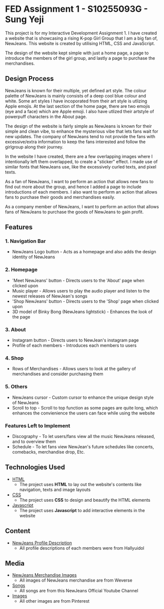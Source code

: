 # FED Assignment 1 - S10255093G - Sung Yeji

This project is for my Interactive Development Assignment 1. I have created a website that is showcasing a rising K-pop Girl Group that I am a big fan of, NewJeans. This website is created by utilising HTML, CSS and JavaScript. 

The design of the website kept simple with just a home page, a page to introduce the members of the girl group, and lastly a page to purchase the merchandises.

## Design Process

NewJeans is known for their multiple, yet defined art style. The colour palette of NewJeans is mainly consists of a deep cool blue colour and white. Some art styles I have incoporated from their art style is utlizing Apple emojis. At the last section of the home page, there are two emojis (eye and a face) which are Apple emoji. I also have utlized their artstyle of powerpuff characters in the About page.

The design of the website is fairly simple as NewJeans is known for their simple and clean vibe, to enhance the mysterious vibe that lets fans wait for new updates. The company of NewJeans tend to not provide the fans with excessive/extra information to keep the fans interested and follow the girlgroup along their journey.

In the website I have created, there are a few overlapping images where I intentionally left them overlapped, to create a "sticker" effect. I made use of similar fonts that NewJeans use, like the excessively curled texts, and pixel texts.

As a fan of NewJeans, I want to perform an action that allows new fans to find out more about the group, and hence I added a page to include introductions of each members. I also want to perform an action that allows fans to purchase their goods and merchandises easily.

As a company member of NewJeans, I want to perform an action that allows fans of NewJeans to purchase the goods of NewJeans to gain profit.

## Features 
### 1. Navigation Bar
- NewJeans Logo button - Acts as a homepage and also adds the design identity of NewJeans

### 2. Homepage
- 'Meet NewJeans' button - Directs users to the 'About' page when clicked upon
- Music player - Allows users to play the audio player and listen to the newest releases of NewJean's songs
- 'Shop NewJeans' button - Directs users to the 'Shop' page when clicked upon
- 3D model of Binky Bong (NewJeans lightstick) - Enhances the look of the page

### 3. About 
- Instagram button - Directs users to NewJean's instagram page
- Profile of each members - Introduces each members to users

### 4. Shop
- Rows of Merchandises - Allows users to look at the gallery of merchandises and consider purchasing them

### 5. Others
- NewJeans cursor - Custom cursor to enhance the unique design style of NewJeans
- Scroll to top - Scroll to top function as some pages are quite long, which enhances the convienience the users can face while using the website

### Features Left to Implement
- Discography - To let users/fans view all the music NewJeans released, and to overview them
- Schedule - To let fans view NewJean's future schedules like concerts, comebacks, merchandise drop, Etc.

## Technologies Used
- [HTML](https://developer.mozilla.org/en-US/docs/Web/HTML)
    - The project uses **HTML** to lay out the website's contents like navigation, texts and image layouts
- [CSS](https://developer.mozilla.org/en-US/docs/Web/CSS)
    - The project uses **CSS** to design and beautify the HTML elements
- [Javascript](https://developer.mozilla.org/en-US/docs/Web/JavaScript)
    - The project uses **Javascript** to add interactive elements in the website

## Content
- [NewJeans Profile Description](https://www.hallyuidol.com/group/2hsjjlyMVCcgZ88Q2egX)
    - All profile descriptions of each members were from Hallyuidol

## Media
- [NewJeans Merchandise Images](https://weverseshop.io/en/shop/GL_USD/artists/82/categories/1134)
    - All images of NewJeans merchandise are from Weverse
- [Songs](https://www.youtube.com/@NewJeans_official)
    - All songs are from this NewJeans Official Youtube Channel
- [Images](https://www.pinterest.com/)
    - All other images are from Pinterest